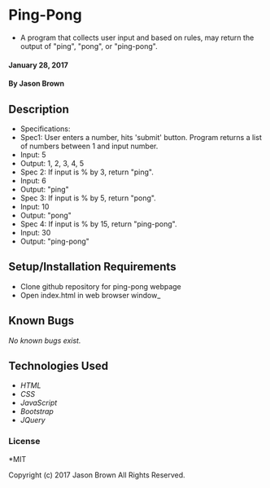 # Ping-Pong

* A program that collects user input and based on rules, may return the output of "ping", "pong", or "ping-pong".

#### January 28, 2017

#### By **Jason Brown**

## Description

* Specifications:
* Spec1: User enters a number, hits 'submit' button.  Program returns a list of numbers between 1 and input number.  
* Input: 5
* Output: 1, 2, 3, 4, 5
* Spec 2: If input is % by 3, return "ping".
* Input: 6
* Output: "ping"
* Spec 3: If input is % by 5, return "pong".
* Input: 10
* Output: "pong"
* Spec 4: If input is % by 15, return "ping-pong".
* Input: 30
* Output: "ping-pong"



## Setup/Installation Requirements

*  Clone github repository for ping-pong webpage
*  Open index.html in web browser window_

## Known Bugs
_No known bugs exist._

## Technologies Used
* _HTML_
* _CSS_
* _JavaScript_
* _Bootstrap_
* _JQuery_

### License
*MIT

Copyright (c) 2017 Jason Brown All Rights Reserved.
